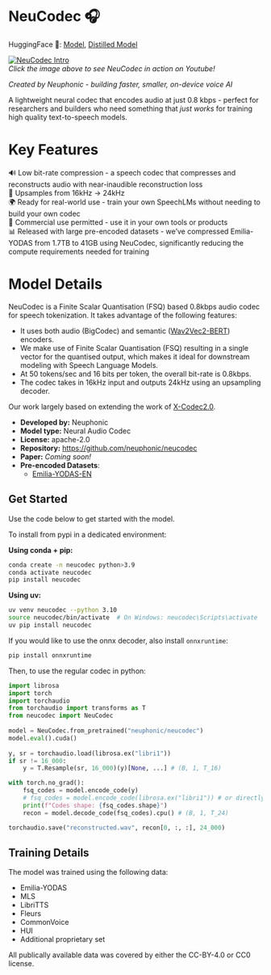 # NeuCodec 🎧

HuggingFace 🤗: [Model](https://huggingface.co/neuphonic/neucodec), [Distilled Model](https://huggingface.co/neuphonic/distill-neucodec)


[![NeuCodec Intro](NeuCodec-Thumbnail.jpg)](https://www.youtube.com/watch?v=O7XH1lGZyYY)
<br>
*Click the image above to see NeuCodec in action on Youtube!*

*Created by Neuphonic - building faster, smaller, on-device voice AI*

A lightweight neural codec that encodes audio at just 0.8 kbps - perfect for researchers and builders who need something that *just works* for training high quality text-to-speech models.

# Key Features

🔊 Low bit-rate compression - a speech codec that compresses and reconstructs audio with near-inaudible reconstruction loss
<br>
🎼 Upsamples from 16kHz → 24kHz
<br>
🌍 Ready for real-world use - train your own SpeechLMs without needing to build your own codec
<br>
🏢 Commercial use permitted - use it in your own tools or products
<br>
📊 Released with large pre-encoded datasets - we’ve compressed Emilia-YODAS from 1.7TB to 41GB using NeuCodec, significantly reducing the compute requirements needed for training 
<br>

# Model Details

NeuCodec is a Finite Scalar Quantisation (FSQ) based 0.8kbps audio codec for speech tokenization.
It takes advantage of the following features:

* It uses both audio (BigCodec) and semantic ([Wav2Vec2-BERT](https://huggingface.co/facebook/w2v-bert-2.0)) encoders. 
* We make use of Finite Scalar Quantisation (FSQ) resulting in a single vector for the quantised output, which makes it ideal for downstream modeling with Speech Language Models.
* At 50 tokens/sec and 16 bits per token, the overall bit-rate is 0.8kbps.
* The codec takes in 16kHz input and outputs 24kHz using an upsampling decoder.

Our work largely based on extending the work of [X-Codec2.0](https://huggingface.co/HKUSTAudio/xcodec2).

- **Developed by:** Neuphonic
- **Model type:** Neural Audio Codec
- **License:** apache-2.0
- **Repository:** https://github.com/neuphonic/neucodec
- **Paper:** *Coming soon!*
- **Pre-encoded Datasets**:
  - [Emilia-YODAS-EN](https://huggingface.co/datasets/neuphonic/emilia-yodas-english-neucodec)

## Get Started

Use the code below to get started with the model.

To install from pypi in a dedicated environment:

**Using conda + pip:**
```bash
conda create -n neucodec python>3.9
conda activate neucodec
pip install neucodec
```

**Using uv:**
```bash
uv venv neucodec --python 3.10
source neucodec/bin/activate  # On Windows: neucodec\Scripts\activate
uv pip install neucodec
```

If you would like to use the onnx decoder, also install `onnxruntime`:
```bash
pip install onnxruntime
```
Then, to use the regular codec in python:

```python
import librosa
import torch
import torchaudio
from torchaudio import transforms as T
from neucodec import NeuCodec
 
model = NeuCodec.from_pretrained("neuphonic/neucodec")
model.eval().cuda()   
 
y, sr = torchaudio.load(librosa.ex("libri1"))
if sr != 16_000:
    y = T.Resample(sr, 16_000)(y)[None, ...] # (B, 1, T_16)

with torch.no_grad():
    fsq_codes = model.encode_code(y)
    # fsq_codes = model.encode_code(librosa.ex("libri1")) # or directly pass your filepath!
    print(f"Codes shape: {fsq_codes.shape}")  
    recon = model.decode_code(fsq_codes).cpu() # (B, 1, T_24)

torchaudio.save("reconstructed.wav", recon[0, :, :], 24_000)
```

## Training Details

The model was trained using the following data: 
* Emilia-YODAS
* MLS
* LibriTTS
* Fleurs
* CommonVoice
* HUI
* Additional proprietary set

All publically available data was covered by either the CC-BY-4.0 or CC0 license.
